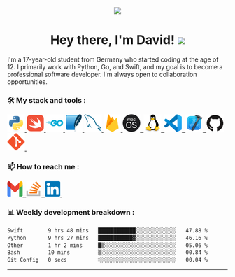 <div id="header" align="center">
  <img src="https://media.giphy.com/media/du3J3cXyzhj75IOgvA/giphy.gif" width="100"/>
  
  <h1>
    Hey there, I'm David!
    <img src="https://media.giphy.com/media/hvRJCLFzcasrR4ia7z/giphy.gif" width="30px"/>
  </h1>
  </div>
  
I'm a 17-year-old student from Germany who started coding at the age of 12. I primarily work with Python, Go, and Swift, and my goal is to become a professional software developer. I'm always open to collaboration opportunities.


### 🛠️ My stack and tools :

<div>
  <a href="https://www.python.org">
    <img src="https://github.com/devicons/devicon/blob/master/icons/python/python-original.svg" title="Python" alt="Python" width="40" height="40"/>
  </a>
  <a href="https://developer.apple.com/swift/">
    <img src="https://github.com/devicons/devicon/blob/master/icons/swift/swift-original.svg"  title="Swift" alt="Swift" width="40" height="40"/>
  </a>
  <a href="https://go.dev">
    <img src="https://github.com/devicons/devicon/blob/master/icons/go/go-original-wordmark.svg" title="Go" alt="Go" width="40" height="40"/>
  </a>
  <a href="https://www.sqlite.org/index.html">
    <img src="https://github.com/devicons/devicon/blob/master/icons/sqlite/sqlite-original.svg"  title="SQLite" alt="SQLite" width="40" height="40"/>
  </a>
  <a href="https://mysql.com">
    <img src="https://github.com/devicons/devicon/blob/master/icons/mysql/mysql-original.svg"  title="MySQL" alt="MySQL" width="40" height="40"/>
  </a>
  <a href="https://firebase.google.com/">
    <img src="https://github.com/devicons/devicon/blob/master/icons/firebase/firebase-original.svg"  title="Firebase" alt="Firebase" width="40" height="40"/>
  </a>
  <a href="https://www.apple.com/macos/">
    <img src="./img/macOS.svg" title="macOS" alt="macOS" width="40" height="40"/>&nbsp;
  </a>
  <a href="https://debian.org">
    <img src="https://github.com/devicons/devicon/blob/master/icons/linux/linux-original.svg" title="Linux" alt="Linux" width="40" height="40"/>&nbsp;
  </a>
  <a href="https://code.visualstudio.com">
    <img src="https://github.com/devicons/devicon/blob/master/icons/vscode/vscode-original.svg" title="Visual Studio Code" alt="Visual Studio Code" width="40" height="40"/>&nbsp;
  </a>
  <a href="https://developer.apple.com/xcode/">
    <img src="https://github.com/devicons/devicon/blob/master/icons/xcode/xcode-original.svg"  title="XCode" alt="XCode" width="40" height="40"/>&nbsp;
  </a>
  <img src="https://github.com/devicons/devicon/blob/master/icons/github/github-original.svg" title="Github"  alt="Github" width="40"/>&nbsp;
  <a href="https://git-scm.com">
    <img src="https://github.com/devicons/devicon/blob/master/icons/git/git-original.svg" title="Git" alt="Git" width="40" height="40"/>&nbsp;
  </a>
</div>

### 📫 How to reach me :

<div>
    <a href="mailto: dav.riegel@gmail.com">
        <img src="./img/gmail.svg" title="Email", alt="Email" width="35" height="35"/>&nbsp;
    </a>
    <a href="https://stackoverflow.com/users/17286142/david">
        <img src="./img/stack-overflow.svg", title="Stackoverflow", alt="Stackoverflow" width="35" height="35"/>&nbsp;
    </a>
    <a href="https://linkedin.com/in/david-riegel-665675328">
        <img src="./img/linkedin.svg", title="LinkedIn", alt="LinkedIn" width="35" height="35"/>&nbsp;
    </a>
</div>

### 📊 Weekly development breakdown :
<!--START_SECTION:waka-->

```txt
Swift        9 hrs 48 mins   ████████████░░░░░░░░░░░░░   47.88 %
Python       9 hrs 27 mins   ███████████▓░░░░░░░░░░░░░   46.16 %
Other        1 hr 2 mins     █▒░░░░░░░░░░░░░░░░░░░░░░░   05.06 %
Bash         10 mins         ▒░░░░░░░░░░░░░░░░░░░░░░░░   00.84 %
Git Config   0 secs          ░░░░░░░░░░░░░░░░░░░░░░░░░   00.04 %
```

<!--END_SECTION:waka-->

---

<!--
<div align=center> 
         <img src="https://readme-typing-svg.herokuapp.com?color=%2336BCF7&size=32&center=true&vCenter=true&width=600&height=50&lines=Fun+Facts:+;I+am+half+bulgarian;I+am+1,70m;I+started+programming+at+12+years;" alt="Headline" /> 
     </div>-->
